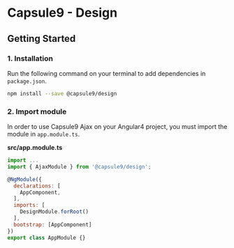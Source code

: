 # Capsule9 - Design

## Getting Started

### 1. Installation

Run the following command on your terminal to add dependencies in
 `package.json`.

```bash
npm install --save @capsule9/design
```

### 2. Import module

In order to use Capsule9 Ajax on your Angular4 project, you must import the module in `app.module.ts`.

**src/app.module.ts**

``` javascript
import ...
import { AjaxModule } from '@capsule9/design';

@NgModule({
  declarations: [
    AppComponent,
  ],
  imports: [
    DesignModule.forRoot()
  ],
  bootstrap: [AppComponent]
})
export class AppModule {}
```
